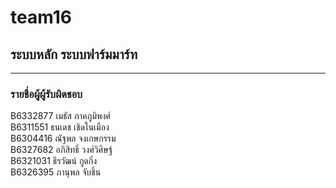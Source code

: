 # team16

## ระบบหลัก ระบบฟาร์มมาร์ท
<hr/>

### รายชื่อผู้ผู้รับผิดชอบ 

B6332877 เมธัส  ภาคภูมิพงศ์ <br>
B6311551 ธนเดช เชิดในเมือง <br>
B6304416 ณัฐพล จงเกษกรรม <br>
B6327682 อภิสิทธิ์ วงศ์วิศิษฐ์ <br>
B6321031 ธีรวัฒน์ กูดกิ่ง <br>
B6326395 ภานุพล จับชิ้น <br>